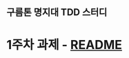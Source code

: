 ## 구름톤 명지대 TDD 스터디

# 1주차 과제 - [README](https://github.com/9oormthon-univ-mju-3/.github/blob/main/assignment/week1.md)
